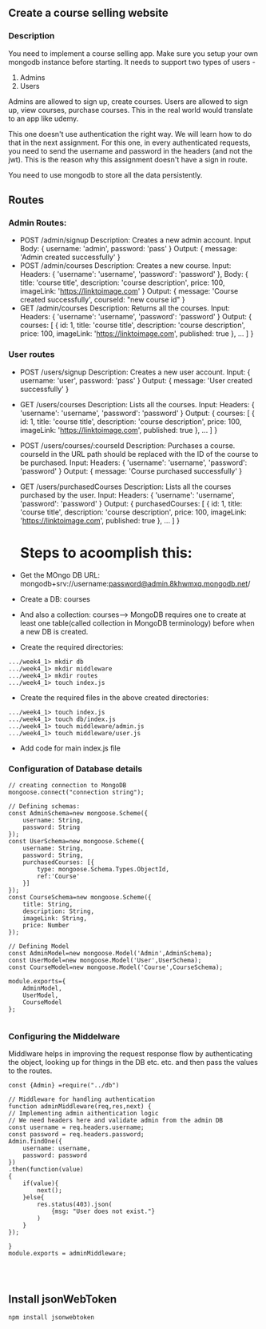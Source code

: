 ## Create a course selling website

### Description
You need to implement a course selling app. Make sure you setup your own mongodb instance before starting. 
It needs to support two types of users - 
1. Admins
2. Users

Admins are allowed to sign up, create courses.
Users are allowed to sign up, view courses, purchase courses.
This in the real world would translate to an app like udemy.

This one doesn't use authentication the right way. We will learn how to do that in the next assignment. 
For this one, in every authenticated requests, you need to send the username and password in the headers (and not the jwt).
This is the reason why this assignment doesn't have a sign in route.

You need to use mongodb to store all the data persistently.

## Routes
### Admin Routes:
- POST /admin/signup
  Description: Creates a new admin account.
  Input Body: { username: 'admin', password: 'pass' }
  Output: { message: 'Admin created successfully' }
- POST /admin/courses
  Description: Creates a new course.
  Input: Headers: { 'username': 'username', 'password': 'password' }, Body: { title: 'course title', description: 'course description', price: 100, imageLink: 'https://linktoimage.com' }
  Output: { message: 'Course created successfully', courseId: "new course id" }
- GET /admin/courses
  Description: Returns all the courses.
  Input: Headers: { 'username': 'username', 'password': 'password' }
  Output: { courses: [ { id: 1, title: 'course title', description: 'course description', price: 100, imageLink: 'https://linktoimage.com', published: true }, ... ] }

### User routes
- POST /users/signup
  Description: Creates a new user account.
  Input: { username: 'user', password: 'pass' }
  Output: { message: 'User created successfully' }
- GET /users/courses
  Description: Lists all the courses.
  Input: Headers: { 'username': 'username', 'password': 'password' }
  Output: { courses: [ { id: 1, title: 'course title', description: 'course description', price: 100, imageLink: 'https://linktoimage.com', published: true }, ... ] }
- POST /users/courses/:courseId
  Description: Purchases a course. courseId in the URL path should be replaced with the ID of the course to be purchased.
  Input: Headers: { 'username': 'username', 'password': 'password' }
  Output: { message: 'Course purchased successfully' }
- GET /users/purchasedCourses
  Description: Lists all the courses purchased by the user.
  Input: Headers: { 'username': 'username', 'password': 'password' }
  Output: { purchasedCourses: [ { id: 1, title: 'course title', description: 'course description', price: 100, imageLink: 'https://linktoimage.com', published: true }, ... ] }



  # Steps to acoomplish this:
- Get the MOngo DB URL: mongodb+srv://username:password@admin.8khwmxq.mongodb.net/
- Create a DB: courses
- And also a collection: courses--> MongoDB requires one to create at least one table(called collection in MongoDB terminology) before when a new DB is created.
- Create the required directories:
```
.../week4_1> mkdir db
.../week4_1> mkdir middleware
.../week4_1> mkdir routes
.../week4_1> touch index.js
```

- Create the required files in the above created directories:
```
.../week4_1> touch index.js
.../week4_1> touch db/index.js
.../week4_1> touch middleware/admin.js
.../week4_1> touch middleware/user.js
```
- Add code for main index.js file

### Configuration of Database details

```
// creating connection to MongoDB
mongoose.connect("connection string");

// Defining schemas:
const AdminSchema=new mongoose.Scheme({
    username: String,
    password: String
});
const UserSchema=new mongoose.Scheme({
    username: String,
    password: String,
    purchasedCourses: [{
        type: mongoose.Schema.Types.ObjectId,
        ref:'Course'
    }]
});
const CourseSchema=new mongoose.Scheme({
    title: String,
    description: String,
    imageLink: String,
    price: Number
});

// Defining Model
const AdminModel=new mongoose.Model('Admin',AdminSchema);
const UserModel=new mongoose.Model('User',UserSchema);
const CourseModel=new mongoose.Model('Course',CourseSchema);

module.exports={
    AdminModel,
    UserModel,
    CourseModel
};


```

### Configuring the Middelware
Middlware helps in improving the request response flow by authenticating the object, looking up for things in the DB etc. etc.
and then pass the values to the routes.

```
const {Admin} =require("../db")

// Middleware for handling authentication
function adminMiddleware(req,res,next) {
// Implementing admin aithentication logic
// We need headers here and validate admin from the admin DB
const username = req.headers.username;
const password = req.headers.password;
Admin.findOne({
    username: username,
    password: password
})
.then(function(value)
{
    if(value){
        next();
    }else{
        res.status(403).json(
            {msg: "User does not exist."}
        )
    }
});

}
module.exports = adminMiddleware;




```

## Install jsonWebToken
```
npm install jsonwebtoken
```
